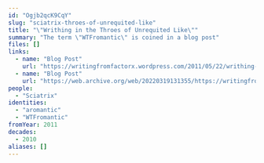 ```yaml
---
id: "Ogjb2qcK9CqY"
slug: "sciatrix-throes-of-unrequited-like"
title: "\"Writhing in the Throes of Unrequited Like\""
summary: "The term \"WTFromantic\" is coined in a blog post"
files: []
links:
  - name: "Blog Post"
    url: "https://writingfromfactorx.wordpress.com/2011/05/22/writhing-in-the-throes-of-unrequited-like/"
  - name: "Blog Post"
    url: "https://web.archive.org/web/20220319131355/https://writingfromfactorx.wordpress.com/2011/05/22/writhing-in-the-throes-of-unrequited-like/"
people:
  - "Sciatrix"
identities:
  - "aromantic"
  - "WTFromantic"
fromYear: 2011
decades:
  - 2010
aliases: []
---
```

